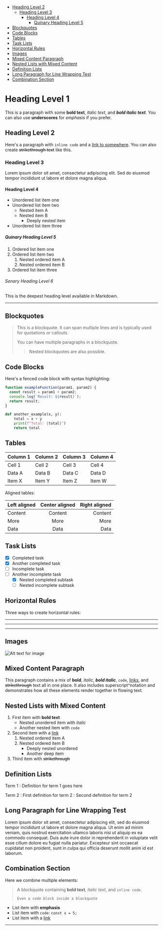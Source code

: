 <div class="toc">

- [Heading Level 2](#heading-level-2)
    - [Heading Level 3](#heading-level-3)
        - [Heading Level 4](#heading-level-4)
            - [Quinary Heading Level 5](#quinary-heading-level-5)
- [Blockquotes](#blockquotes)
- [Code Blocks](#code-blocks)
- [Tables](#tables)
- [Task Lists](#task-lists)
- [Horizontal Rules](#horizontal-rules)
- [Images](#images)
- [Mixed Content Paragraph](#mixed-content-paragraph)
- [Nested Lists with Mixed Content](#nested-lists-with-mixed-content)
- [Definition Lists](#definition-lists)
- [Long Paragraph for Line Wrapping Test](#long-paragraph-for-line-wrapping-test)
- [Combination Section](#combination-section)

</div>

# Heading Level 1

This is a paragraph with some **bold text**, *italic text*, and ***bold italic
text***. You can also use __underscores__ for _emphasis_ if you prefer.

## Heading Level 2

Here's a paragraph with `inline code` and a [link to
somewhere](https://example.com). You can also create ~~strikethrough text~~ like
this.

### Heading Level 3

Lorem ipsum dolor sit amet, consectetur adipiscing elit. Sed do eiusmod tempor
incididunt ut labore et dolore magna aliqua.

#### Heading Level 4

- Unordered list item one
- Unordered list item two
  - Nested item A
  - Nested item B
    - Deeply nested item
- Unordered list item three

##### Quinary Heading Level 5

1. Ordered list item one
2. Ordered list item two
   1. Nested ordered item A
   2. Nested ordered item B
3. Ordered list item three

###### Senary Heading Level 6

This is the deepest heading level available in Markdown.

---

## Blockquotes

> This is a blockquote. It can span multiple lines and is typically used for
> quotations or callouts.
> 
> You can have multiple paragraphs in a blockquote.
> 
> > Nested blockquotes are also possible.

## Code Blocks

Here's a fenced code block with syntax highlighting:

```javascript
function exampleFunction(param1, param2) {
  const result = param1 + param2;
  console.log(`Result: ${result}`);
  return result;
}
```

```python
def another_example(x, y):
    total = x + y
    print(f"Total: {total}")
    return total
```

## Tables

| Column 1 | Column 2 | Column 3 | Column 4 |
|----------|----------|----------|----------|
| Cell 1   | Cell 2   | Cell 3   | Cell 4   |
| Data A   | Data B   | Data C   | Data D   |
| Item X   | Item Y   | Item Z   | Item W   |

Aligned tables:

| Left aligned | Center aligned | Right aligned |
|:-------------|:--------------:|--------------:|
| Content      | Content        | Content       |
| More         | More           | More          |
| Data         | Data           | Data          |

## Task Lists

- [x] Completed task
- [x] Another completed task
- [ ] Incomplete task
- [ ] Another incomplete task
  - [x] Nested completed subtask
  - [ ] Nested incomplete subtask

## Horizontal Rules

Three ways to create horizontal rules:

---

***

___

## Images

![Alt text for image](https://via.placeholder.com/600x200)

## Mixed Content Paragraph

This paragraph contains a mix of **bold**, *italic*, ***bold italic***, `code`,
[links](https://example.com), and ~~strikethrough~~ text all in one place. It
also includes superscript^notation and demonstrates how all these elements
render together in flowing text.

## Nested Lists with Mixed Content

1. First item with **bold text**
   - Nested unordered item with *italic*
   - Another nested item with `code`
2. Second item with a [link](https://example.com)
   1. Nested ordered item A
   2. Nested ordered item B
      - Deeply nested unordered
      - Another deep item
3. Third item with ~~strikethrough~~

## Definition Lists

Term 1 : Definition for term 1 goes here

Term 2 : First definition for term 2 : Second definition for term 2

## Long Paragraph for Line Wrapping Test

Lorem ipsum dolor sit amet, consectetur adipiscing elit, sed do eiusmod tempor
incididunt ut labore et dolore magna aliqua. Ut enim ad minim veniam, quis
nostrud exercitation ullamco laboris nisi ut aliquip ex ea commodo consequat.
Duis aute irure dolor in reprehenderit in voluptate velit esse cillum dolore eu
fugiat nulla pariatur. Excepteur sint occaecat cupidatat non proident, sunt in
culpa qui officia deserunt mollit anim id est laborum.

## Combination Section

Here we combine multiple elements:

> A blockquote containing **bold text**, *italic text*, and `inline code`.
> 
> ```
> Even a code block inside a blockquote
> ```

- List item with **emphasis**
- List item with `code`: `const x = 5;`
- List item with a [link](https://example.com)

---

